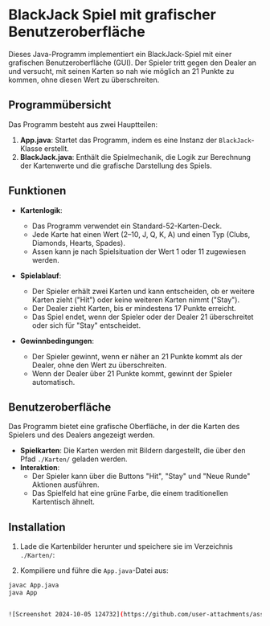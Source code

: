# BlackJack Spiel mit grafischer Benutzeroberfläche

Dieses Java-Programm implementiert ein BlackJack-Spiel mit einer grafischen Benutzeroberfläche (GUI). Der Spieler tritt gegen den Dealer an und versucht, mit seinen Karten so nah wie möglich an 21 Punkte zu kommen, ohne diesen Wert zu überschreiten.

## Programmübersicht

Das Programm besteht aus zwei Hauptteilen:
1. **App.java**: Startet das Programm, indem es eine Instanz der `BlackJack`-Klasse erstellt.
2. **BlackJack.java**: Enthält die Spielmechanik, die Logik zur Berechnung der Kartenwerte und die grafische Darstellung des Spiels.

## Funktionen

- **Kartenlogik**: 
  - Das Programm verwendet ein Standard-52-Karten-Deck.
  - Jede Karte hat einen Wert (2–10, J, Q, K, A) und einen Typ (Clubs, Diamonds, Hearts, Spades).
  - Assen kann je nach Spielsituation der Wert 1 oder 11 zugewiesen werden.
  
- **Spielablauf**:
  - Der Spieler erhält zwei Karten und kann entscheiden, ob er weitere Karten zieht ("Hit") oder keine weiteren Karten nimmt ("Stay").
  - Der Dealer zieht Karten, bis er mindestens 17 Punkte erreicht.
  - Das Spiel endet, wenn der Spieler oder der Dealer 21 überschreitet oder sich für "Stay" entscheidet.

- **Gewinnbedingungen**:
  - Der Spieler gewinnt, wenn er näher an 21 Punkte kommt als der Dealer, ohne den Wert zu überschreiten.
  - Wenn der Dealer über 21 Punkte kommt, gewinnt der Spieler automatisch.

## Benutzeroberfläche

Das Programm bietet eine grafische Oberfläche, in der die Karten des Spielers und des Dealers angezeigt werden.

- **Spielkarten**: Die Karten werden mit Bildern dargestellt, die über den Pfad `./Karten/` geladen werden.
- **Interaktion**:
  - Der Spieler kann über die Buttons "Hit", "Stay" und "Neue Runde" Aktionen ausführen.
  - Das Spielfeld hat eine grüne Farbe, die einem traditionellen Kartentisch ähnelt.

## Installation

1. Lade die Kartenbilder herunter und speichere sie im Verzeichnis `./Karten/`:

2. Kompiliere und führe die `App.java`-Datei aus:

```bash
javac App.java
java App


![Screenshot 2024-10-05 124732](https://github.com/user-attachments/assets/0b278199-00e1-40f5-ba07-850e0402594d)
